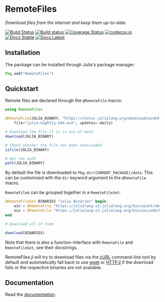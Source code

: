 # RemoteFiles

*Download files from the Internet and keep them up-to-date.*

[![Build Status][travis-badge]][travis-url] [![Build status][av-badge]][av-url] [![Coverage Status][coveralls-badge]][coveralls-url] [![codecov.io][codecov-badge]][codecov-url] [![Docs Stable][docs-badge-stable]][docs-url-stable] [![Docs Latest][docs-badge-dev]][docs-url-dev]

## Installation

The package can be installed through Julia's package manager:

```julia
Pkg.add("RemoteFiles")
```

## Quickstart

Remote files are declared through the `@RemoteFile` macro:

```julia
using RemoteFiles

@RemoteFile(JULIA_BINARY, "https://status.julialang.org/download/win64",
    file="julia-nightly-x64.exe", updates=:daily)

# Download the file if it is out-of-date
download(JULIA_BINARY)

# Check whether the file has been downloaded
isfile(JULIA_BINARY)

# Get the path
path(JULIA_BINARY)
```

By default the file is downloaded to `Pkg.dir(CURRENT_PACKAGE)/data`.
This can be customized with the `dir` keyword argument to the `@RemoteFile` macro.

`RemoteFile`s can be grouped together in a `RemoteFileSet`:
```julia
@RemoteFileSet BINARIES "Julia Binaries" begin
    win = @RemoteFile "https://julialang-s3.julialang.org/bin/winnt/x64/0.7/julia-0.7.0-win64.exe"
    osx = @RemoteFile "https://julialang-s3.julialang.org/bin/osx/x64/0.7/julia-0.7.0-osx10.7+.dmg"
end

# Download all of them

download(BINARIES)
```

Note that there is also a function-interface with `RemoteFile` and
`RemoteFileSet`, see their docstrings.

RemoteFiles.jl will try to download files via the [cURL](https://curl.haxx.se/) command-line tool
by default and automatically fall back to use [wget](https://www.gnu.org/software/wget/) or
[HTTP.jl](https://github.com/JuliaWeb/HTTP.jl) if the download fails or the respective binaries
are not available.

## Documentation

Read the [documentation][docs-url-stable].

[travis-badge]: https://travis-ci.org/helgee/RemoteFiles.jl.svg?branch=master
[travis-url]: https://travis-ci.org/helgee/RemoteFiles.jl
[av-badge]: https://ci.appveyor.com/api/projects/status/nr2fv8tngcru03k0?svg=true
[av-url]: https://ci.appveyor.com/project/helgee/remotefiles-jl
[coveralls-badge]: https://coveralls.io/repos/helgee/RemoteFiles.jl/badge.svg?branch=master&service=github
[coveralls-url]: https://coveralls.io/github/helgee/RemoteFiles.jl?branch=master
[codecov-badge]: http://codecov.io/github/helgee/RemoteFiles.jl/coverage.svg?branch=master
[codecov-url]: http://codecov.io/github/helgee/RemoteFiles.jl?branch=master
[docs-badge-dev]: https://img.shields.io/badge/docs-dev-blue.svg
[docs-url-dev]: https://helgee.github.io/RemoteFiles.jl/dev/
[docs-badge-stable]: https://img.shields.io/badge/docs-stable-blue.svg
[docs-url-stable]: https://helgee.github.io/RemoteFiles.jl/stable/

